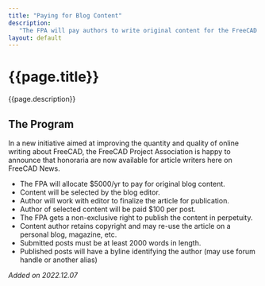 ```yaml
---
title: "Paying for Blog Content"
description:
   "The FPA will pay authors to write original content for the FreeCAD Blog"
layout: default
---
```


# {{page.title}}

{{page.description}}

## The Program

In a new initiative aimed at improving the quantity and quality of online writing about FreeCAD, the FreeCAD Project Association is happy to announce that honoraria are now available for article writers here on FreeCAD News.

- The FPA will allocate $5000/yr to pay for original blog content.
- Content will be selected by the blog editor.
- Author will work with editor to finalize the article for publication.
- Author of selected content will be paid $100 per post.
- The FPA gets a non-exclusive right to publish the content in perpetuity.
- Content author retains copyright and may re-use the article on a personal blog, magazine, etc.
- Submitted posts must be at least 2000 words in length.
- Published posts will have a byline identifying the author (may use forum handle or another alias)


*Added on 2022.12.07*
